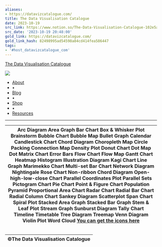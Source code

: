 ```yaml
---
aliases:
- https://datavizcatalogue.com/
title: The Data Visualisation Catalogue
date: 2023-10-19
src_link: https://www.notion.so/The-Data-Visualisation-Catalogue-102e5ab5fdd648ac8b6aa5f9678db5ee
src_date: '2023-10-19 20:48:00'
gold_link: https://datavizcatalogue.com/
gold_link_hash: 82498995ad54598a84cd414fea586447
tags:
- '#host_datavizcatalogue_com'
---
```



[The Data Visualisation Catalogue](index.html) 
  

![](images/buttons/trigram.png)
* [About](about.html)
* •
* [Blog](/blog)
* •
* [Shop](/store)
* •
* [Resources](resources.html)


  



---


  



| Arc Diagram  Area Graph  Bar Chart  Box & Whisker Plot  Brainstorm  Bubble Chart  Bubble Map  Bullet Graph  Calendar  Candlestick Chart  Chord Diagram  Choropleth Map  Circle Packing  Connection Map  Density Plot  Donut Chart  Dot Map  Dot Matrix Chart  Error Bars  Flow Chart  Flow Map  Gantt Chart  Heatmap  Histogram  Illustration Diagram  Kagi Chart  Line Graph  Marimekko Chart  Multi-set Bar Chart  Network Diagram  Nightingale Rose Chart  Non-ribbon Chord Diagram  Open-high-low-close Chart  Parallel Coordinates Plot  Parallel Sets  Pictogram Chart  Pie Chart  Point & Figure Chart  Population Pyramid  Proportional Area Chart  Radar Chart  Radial Bar Chart  Radial Column Chart  Sankey Diagram  Scatterplot  Span Chart  Spiral Plot  Stacked Area Graph  Stacked Bar Graph  Stem & Leaf Plot  Stream Graph  Sunburst Diagram  Tally Chart  Timeline  Timetable  Tree Diagram  Treemap  Venn Diagram  Violin Plot  Word Cloud [**You can get the icons here**](/store/product-category/icons/) |
| --- |


  
  



|  |
| --- |




| ©The Data Visualisation Catalogue |
| --- |